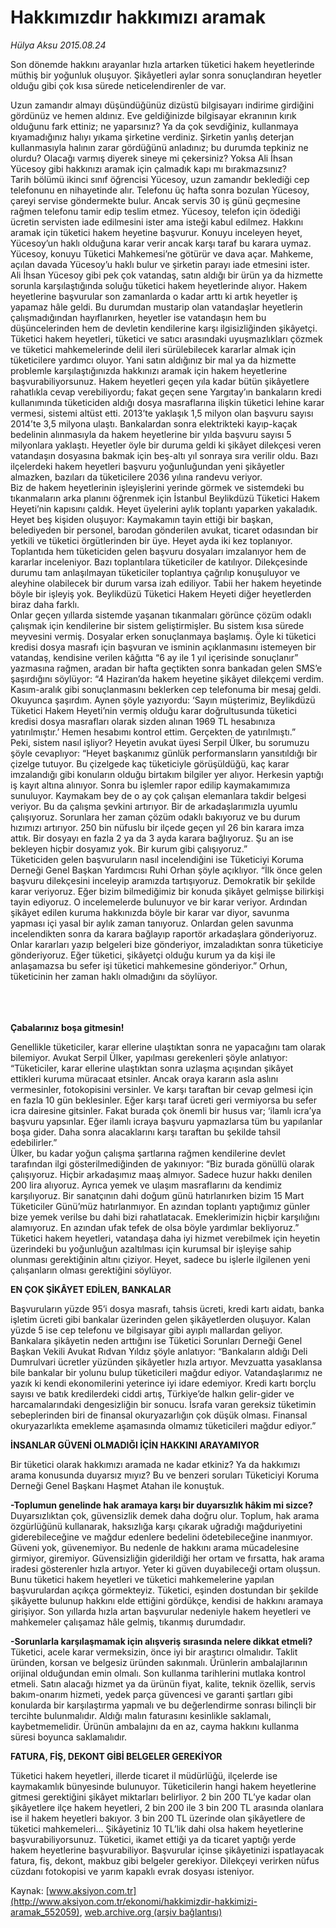 # Hakkımızdır hakkımızı aramak

*Hülya Aksu 2015.08.24*

<div class="pNewsDetailMainContent ctx_content" itemprop="articleBody">
 <p>
  Son dönemde hakkını arayanlar hızla artarken tüketici hakem heyetlerinde müthiş bir yoğunluk oluşuyor. Şikâyetleri aylar sonra sonuçlandıran heyetler olduğu gibi çok kısa sürede neticelendirenler de var.
 </p>
 <p>
  Uzun zamandır almayı düşündüğünüz dizüstü bilgisayarı indirime girdiğini gördünüz ve hemen aldınız. Eve geldiğinizde bilgisayar ekranının kırık olduğunu fark ettiniz; ne yaparsınız? Ya da çok sevdiğiniz, kullanmaya kıyamadığınız halıyı yıkama şirketine verdiniz. Şirketin yanlış deterjan kullanmasıyla halının zarar gördüğünü anladınız; bu durumda tepkiniz ne olurdu? Olacağı varmış diyerek sineye mi çekersiniz? Yoksa Ali İhsan Yücesoy gibi hakkınızı aramak için çalmadık kapı mı bırakmazsınız?
  <br>
   Tarih bölümü ikinci sınıf öğrencisi Yücesoy, uzun zamandır beklediği cep telefonunu en nihayetinde alır. Telefonu üç hafta sonra bozulan Yücesoy, çareyi servise göndermekte bulur. Ancak servis 30 iş günü geçmesine rağmen telefonu tamir edip teslim etmez. Yücesoy, telefon için ödediği ücretin servisten iade edilmesini ister ama isteği kabul edilmez. Hakkını aramak için tüketici hakem heyetine başvurur. Konuyu inceleyen heyet, Yücesoy’un haklı olduğuna karar verir ancak karşı taraf bu karara uymaz. Yücesoy, konuyu Tüketici Mahkemesi’ne götürür ve dava açar. Mahkeme, açılan davada Yücesoy’u haklı bulur ve şirketin parayı iade etmesini ister.
   <br>
    Ali İhsan Yücesoy gibi pek çok vatandaş, satın aldığı bir ürün ya da hizmette sorunla karşılaştığında soluğu tüketici hakem heyetlerinde alıyor. Hakem heyetlerine başvurular son zamanlarda o kadar arttı ki artık heyetler iş yapamaz hâle geldi. Bu durumdan mustarip olan vatandaşlar heyetlerin çalışmadığından hayıflanırken, heyetler ise vatandaşın hem bu düşüncelerinden hem de devletin kendilerine karşı ilgisizliğinden şikâyetçi. Tüketici hakem heyetleri, tüketici ve satıcı arasındaki uyuşmazlıkları çözmek ve tüketici mahkemelerinde delil ileri sürülebilecek kararlar almak için tüketicilere yardımcı oluyor. Yani satın aldığınız bir mal ya da hizmette problemle karşılaştığınızda hakkınızı aramak için hakem heyetlerine başvurabiliyorsunuz. Hakem heyetleri geçen yıla kadar bütün şikâyetlere rahatlıkla cevap verebiliyordu; fakat geçen sene Yargıtay’ın bankaların kredi kullanımında tüketiciden aldığı dosya masraflarına ilişkin tüketici lehine karar vermesi, sistemi altüst etti. 2013’te yaklaşık 1,5 milyon olan başvuru sayısı 2014’te 3,5 milyona ulaştı. Bankalardan sonra elektrikteki kayıp-kaçak bedelinin alınmasıyla da hakem heyetlerine bir yılda başvuru sayısı 5 milyonlara yaklaştı. Heyetler öyle bir duruma geldi ki şikâyet dilekçesi veren vatandaşın dosyasına bakmak için beş-altı yıl sonraya sıra verilir oldu. Bazı ilçelerdeki hakem heyetleri başvuru yoğunluğundan yeni şikâyetler almazken, bazıları da tüketicilere 2036 yılına randevu veriyor.
    <br>
     Biz de hakem heyetlerinin işleyişlerini yerinde görmek ve sistemdeki bu tıkanmaların arka planını öğrenmek için İstanbul Beylikdüzü Tüketici Hakem Heyeti’nin kapısını çaldık. Heyet üyelerini aylık toplantı yaparken yakaladık. Heyet beş kişiden oluşuyor: Kaymakamın tayin ettiği bir başkan, belediyeden bir personel, barodan gönderilen avukat, ticaret odasından bir yetkili ve tüketici örgütlerinden bir üye. Heyet ayda iki kez toplanıyor. Toplantıda hem tüketiciden gelen başvuru dosyaları imzalanıyor hem de kararlar inceleniyor. Bazı toplantılara tüketiciler de katılıyor. Dilekçesinde durumu tam anlaşılmayan tüketiciler toplantıya çağrılıp konuşuluyor ve aleyhine olabilecek bir durum varsa izah ediliyor. Tabii her hakem heyetinde böyle bir işleyiş yok. Beylikdüzü Tüketici Hakem Heyeti diğer heyetlerden biraz daha farklı.
     <br>
      Onlar geçen yıllarda sistemde yaşanan tıkanmaları görünce çözüm odaklı çalışmak için kendilerine bir sistem geliştirmişler. Bu sistem kısa sürede meyvesini vermiş. Dosyalar erken sonuçlanmaya başlamış. Öyle ki tüketici kredisi dosya masrafı için başvuran ve isminin açıklanmasını istemeyen bir vatandaş, kendisine verilen kâğıtta “6 ay ile 1 yıl içerisinde sonuçlanır” yazmasına rağmen, aradan bir hafta geçtikten sonra bankadan gelen SMS’e şaşırdığını söylüyor: “4 Haziran’da hakem heyetine şikâyet dilekçemi verdim. Kasım-aralık gibi sonuçlanmasını beklerken cep telefonuma bir mesaj geldi. Okuyunca şaşırdım. Aynen şöyle yazıyordu: ‘Sayın müşterimiz, Beylikdüzü Tüketici Hakem Heyeti’nin vermiş olduğu karar doğrultusunda tüketici kredisi dosya masrafları olarak sizden alınan 1969 TL hesabınıza yatırılmıştır.’ Hemen hesabımı kontrol ettim. Gerçekten de yatırılmıştı.”
      <br/>
      Peki, sistem nasıl işliyor? Heyetin avukat üyesi Serpil Ülker, bu sorumuzu şöyle cevaplıyor: “Heyet başkanımız günlük performansların yansıtıldığı bir çizelge tutuyor. Bu çizelgede kaç tüketiciyle görüşüldüğü, kaç karar imzalandığı gibi konuların olduğu birtakım bilgiler yer alıyor. Herkesin yaptığı iş kayıt altına alınıyor. Sonra bu işlemler rapor edilip kaymakamımıza sunuluyor. Kaymakam bey de o ay çok çalışan elemanlara takdir belgesi veriyor. Bu da çalışma şevkini artırıyor. Bir de arkadaşlarımızla uyumlu çalışıyoruz. Sorunlara her zaman çözüm odaklı bakıyoruz ve bu durum hızımızı artırıyor. 250 bin nüfuslu bir ilçede geçen yıl 26 bin karara imza attık. Bir dosyayı en fazla 2 ya da 3 ayda karara bağlıyoruz. Şu an ise bekleyen hiçbir dosyamız yok. Bir kurum gibi çalışıyoruz.”
      <br/>
      Tüketiciden gelen başvuruların nasıl incelendiğini ise Tüketiciyi Koruma Derneği Genel Başkan Yardımcısı Ruhi Orhan şöyle açıklıyor. “İlk önce gelen başvuru dilekçesini inceleyip aramızda tartışıyoruz. Demokratik bir şekilde karar veriyoruz. Eğer bizim bilmediğimiz bir konuda şikâyet gelmişse bilirkişi tayin ediyoruz. O incelemelerde bulunuyor ve bir karar veriyor. Ardından şikâyet edilen kuruma hakkınızda böyle bir karar var diyor, savunma yapması içi yasal bir aylık zaman tanıyoruz. Onlardan gelen savunma incelendikten sonra da karara bağlayıp raportör arkadaşlara gönderiyoruz. Onlar kararları yazıp belgeleri bize gönderiyor, imzaladıktan sonra tüketiciye gönderiyoruz. Eğer tüketici, şikâyetçi olduğu kurum ya da kişi ile anlaşamazsa bu sefer işi tüketici mahkemesine gönderiyor.” Orhun, tüketicinin her zaman haklı olmadığını da söylüyor.
     </br>
    </br>
   </br>
  </br>
 </p>
 <p>
  <strong>
   Çabalarınız boşa gitmesin!
  </strong>
 </p>
 <p>
  Genellikle tüketiciler, karar ellerine ulaştıktan sonra ne yapacağını tam olarak bilemiyor. Avukat Serpil Ülker, yapılması gerekenleri şöyle anlatıyor: “Tüketiciler, karar ellerine ulaştıktan sonra uzlaşma açışından şikâyet ettikleri kuruma müracaat etsinler. Ancak oraya kararın asla aslını vermesinler, fotokopisini versinler. Ve karşı taraftan bir cevap gelmesi için en fazla 10 gün beklesinler. Eğer karşı taraf ücreti geri vermiyorsa bu sefer icra dairesine gitsinler. Fakat burada çok önemli bir husus var; ‘ilamlı icra’ya başvuru yapsınlar. Eğer ilamlı icraya başvuru yapmazlarsa tüm bu yapılanlar boşa gider. Daha sonra alacaklarını karşı taraftan bu şekilde tahsil edebilirler.”
  <br/>
  Ülker, bu kadar yoğun çalışma şartlarına rağmen kendilerine devlet tarafından ilgi gösterilmediğinden de yakınıyor: “Biz burada gönüllü olarak çalışıyoruz. Hiçbir arkadaşımız maaş almıyor. Sadece huzur hakkı denilen 200 lira alıyoruz. Ayrıca yemek ve ulaşım masraflarını da kendimiz karşılıyoruz. Bir sanatçının dahi doğum günü hatırlanırken bizim 15 Mart Tüketiciler Günü’müz hatırlanmıyor. En azından toplantı yaptığımız günler bize yemek verilse bu dahi bizi rahatlatacak. Emeklerimizin hiçbir karşılığını alamıyoruz. En azından ufak tefek de olsa böyle yardımlar bekliyoruz.”
  <br/>
  Tüketici hakem heyetleri, vatandaşa daha iyi hizmet verebilmek için heyetin üzerindeki bu yoğunluğun azaltılması için kurumsal bir işleyişe sahip olunması gerektiğinin altını çiziyor. Heyet, sadece bu işlerle ilgilenen yeni çalışanların olması gerektiğini söylüyor.
 </p>
 <p>
  <strong>
   EN ÇOK ŞİKÂYET EDİLEN, BANKALAR
  </strong>
 </p>
 <p>
  Başvuruların yüzde 95’i dosya masrafı, tahsis ücreti, kredi kartı aidatı, banka işletim ücreti gibi bankalar üzerinden gelen şikâyetlerden oluşuyor. Kalan yüzde 5 ise cep telefonu ve bilgisayar gibi ayıplı mallardan geliyor. Bankalara şikâyetin neden arttığını ise Tüketici Sorunları Derneği Genel Başkan Vekili Avukat Rıdvan Yıldız şöyle anlatıyor: “Bankaların aldığı Deli Dumrulvari ücretler yüzünden şikâyetler hızla artıyor. Mevzuatta yasaklansa bile bankalar bir yolunu bulup tüketicileri mağdur ediyor. Vatandaşlarımız ne yazık ki kendi ekonomilerini yeterince iyi idare edemiyor. Kredi kartı borçlu sayısı ve batık kredilerdeki ciddi artış, Türkiye’de halkın gelir-gider ve harcamalarındaki dengesizliğin bir sonucu. İsrafa varan gereksiz tüketimin sebeplerinden biri de finansal okuryazarlığın çok düşük olması. Finansal okuryazarlıkta emekleme aşamasında olmamız tüketicileri mağdur ediyor.”
 </p>
 <p>
  <strong>
   İNSANLAR GÜVENİ OLMADIĞI İÇİN HAKKINI ARAYAMIYOR
  </strong>
 </p>
 <p>
  Bir tüketici olarak hakkımızı aramada ne kadar etkiniz? Ya da hakkımızı arama konusunda duyarsız mıyız? Bu ve benzeri soruları Tüketiciyi Koruma Derneği Genel Başkanı Haşmet Atahan ile konuştuk.
 </p>
 <p>
  <strong>
   -Toplumun genelinde hak aramaya karşı bir duyarsızlık hâkim mi sizce?
  </strong>
  <br/>
  Duyarsızlıktan çok, güvensizlik demek daha doğru olur. Toplum, hak arama özgürlüğünü kullanarak, haksızlığa karşı çıkarak uğradığı mağduriyetini giderebileceğine ve mağdur edenlere bedelini ödetebileceğine inanmıyor. Güveni yok, güvenemiyor. Bu nedenle de hakkını arama mücadelesine girmiyor, giremiyor. Güvensizliğin giderildiği her ortam ve fırsatta, hak arama iradesi gösterenler hızla artıyor. Yeter ki güven duyabileceği ortam oluşsun. Bunu tüketici hakem heyetleri ve tüketici mahkemelerine yapılan başvurulardan açıkça görmekteyiz. Tüketici, eşinden dostundan bir şekilde şikâyette bulunup hakkını elde ettiğini gördükçe, kendisi de hakkını aramaya girişiyor. Son yıllarda hızla artan başvurular nedeniyle hakem heyetleri ve mahkemeler çalışamaz hâle gelmiş, tıkanmış durumdadır.
 </p>
 <p>
  <strong>
   -Sorunlarla karşılaşmamak için alışveriş sırasında nelere dikkat etmeli?
  </strong>
  <br/>
  Tüketici, acele karar vermeksizin, önce iyi bir araştırıcı olmalıdır. Taklit üründen, korsan ve belgesiz üründen sakınmalı. Ürünlerin ambalajlarının orijinal olduğundan emin olmalı. Son kullanma tarihlerini mutlaka kontrol etmeli. Satın alacağı hizmet ya da ürünün fiyat, kalite, teknik özellik, servis bakım-onarım hizmeti, yedek parça güvencesi ve garanti şartları gibi konularda bir karşılaştırma yapmalı ve bu değerlendirme sonrası bilinçli bir tercihte bulunmalıdır. Aldığı malın faturasını kesinlikle saklamalı, kaybetmemelidir. Ürünün ambalajını da en az, cayma hakkını kullanma süresi boyunca saklamalıdır.
 </p>
 <p>
  <strong>
   FATURA, FİŞ, DEKONT GİBİ BELGELER GEREKİYOR
  </strong>
 </p>
 <p>
  Tüketici hakem heyetleri, illerde ticaret il müdürlüğü, ilçelerde ise kaymakamlık bünyesinde bulunuyor. Tüketicilerin hangi hakem heyetlerine gitmesi gerektiğini şikâyet miktarları belirliyor. 2 bin 200 TL’ye kadar olan şikâyetlere ilçe hakem heyetleri, 2 bin 200 ile 3 bin 200 TL arasında olanlara ise il hakem heyetleri bakıyor. 3 bin 200 TL üzerinde olan şikâyetlere de tüketici mahkemeleri... Şikâyetiniz 10 TL’lik dahi olsa hakem heyetlerine başvurabiliyorsunuz. Tüketici, ikamet ettiği ya da ticaret yaptığı yerde hakem heyetlerine başvurabiliyor. Başvurular içinse şikâyetinizi ispatlayacak fatura, fiş, dekont, makbuz gibi belgeler gerekiyor. Dilekçeyi verirken nüfus cüzdanı fotokopisi ve yarım kapaklı evrak dosyası isteniyor.
 </p>
</div>


Kaynak: [www.aksiyon.com.tr](http://www.aksiyon.com.tr/ekonomi/hakkimizdir-hakkimizi-aramak_552059), [web.archive.org (arşiv bağlantısı)](http://web.archive.org/web/20151225125908/http://www.aksiyon.com.tr/ekonomi/hakkimizdir-hakkimizi-aramak_552059)

